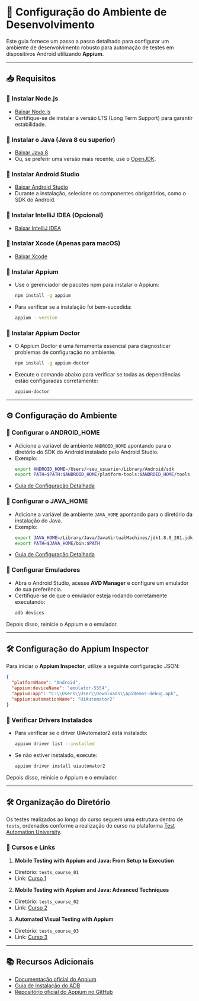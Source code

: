 # 📌 Configuração do Ambiente de Desenvolvimento

Este guia fornece um passo a passo detalhado para configurar um ambiente de desenvolvimento robusto para automação de testes em dispositivos Android utilizando **Appium**.

---

## 📥 Requisitos

### 🔹 Instalar Node.js
- [Baixar Node.js](https://nodejs.org/en/download)
- Certifique-se de instalar a versão LTS (Long Term Support) para garantir estabilidade.

### 🔹 Instalar o Java (Java 8 ou superior)
- [Baixar Java 8](https://www.oracle.com/br/java/technologies/javase/javase8-archive-downloads.html)
- Ou, se preferir uma versão mais recente, use o [OpenJDK](https://openjdk.org/).

### 🔹 Instalar Android Studio
- [Baixar Android Studio](https://developer.android.com/studio)
- Durante a instalação, selecione os componentes obrigatórios, como o SDK do Android.

### 🔹 Instalar IntelliJ IDEA (Opcional)
- [Baixar IntelliJ IDEA](https://www.jetbrains.com/idea/download)

### 🔹 Instalar Xcode (Apenas para macOS)
- [Baixar Xcode](https://apps.apple.com/us/app/xcode/id497799835)

### 🔹 Instalar Appium
- Use o gerenciador de pacotes npm para instalar o Appium:
  ```sh
  npm install -g appium
  ```
- Para verificar se a instalação foi bem-sucedida:
  ```sh
  appium --version
  ```

### 🔹 Instalar Appium Doctor
- O Appium Doctor é uma ferramenta essencial para diagnosticar problemas de configuração no ambiente.
  ```sh
  npm install -g appium-doctor
  ```
- Execute o comando abaixo para verificar se todas as dependências estão configuradas corretamente:
  ```sh
  appium-doctor
  ```

---

## ⚙️ Configuração do Ambiente

### 🔹 Configurar o ANDROID_HOME
- Adicione a variável de ambiente `ANDROID_HOME` apontando para o diretório do SDK do Android instalado pelo Android Studio.
- Exemplo:
  ```sh
  export ANDROID_HOME=/Users/<seu_usuario>/Library/Android/sdk
  export PATH=$PATH:$ANDROID_HOME/platform-tools:$ANDROID_HOME/tools
  ```
- [Guia de Configuração Detalhada](https://youtu.be/yukIc-a5z5k)

### 🔹 Configurar o JAVA_HOME
- Adicione a variável de ambiente `JAVA_HOME` apontando para o diretório da instalação do Java.
- Exemplo:
  ```sh
  export JAVA_HOME=/Library/Java/JavaVirtualMachines/jdk1.8.0_281.jdk/Contents/Home
  export PATH=$JAVA_HOME/bin:$PATH
  ```
- [Guia de Configuração Detalhada](https://youtu.be/gIFgBMZX6e8)

### 🔹 Configurar Emuladores
- Abra o Android Studio, acesse **AVD Manager** e configure um emulador de sua preferência.
- Certifique-se de que o emulador esteja rodando corretamente executando:
  ```sh
  adb devices
  ```

Depois disso, reinicie o Appium e o emulador.

---

## 🛠️ Configuração do Appium Inspector

Para iniciar o **Appium Inspector**, utilize a seguinte configuração JSON:

```json
{
  "platformName": "Android",
  "appium:deviceName": "emulator-5554",
  "appium:app": "C:\\Users\\User\\Downloads\\ApiDemos-debug.apk",
  "appium:automationName": "UiAutomator2"
}
```

### 🔹 Verificar Drivers Instalados
- Para verificar se o driver UiAutomator2 está instalado:
  ```sh
  appium driver list --installed
  ```
- Se não estiver instalado, execute:
  ```sh
  appium driver install uiautomator2
  ```

Depois disso, reinicie o Appium e o emulador.

---

## 🛠️ Organização do Diretório

Os testes realizados ao longo do curso seguem uma estrutura dentro de `tests`, ordenados conforme a realização do curso na plataforma [Test Automation University](https://testautomationu.applitools.com/).

### 🔹 Cursos e Links

1. **Mobile Testing with Appium and Java: From Setup to Execution**
  - Diretório: `tests_course_01`
  - Link: [Curso 1](https://testautomationu.applitools.com/appium-java-tutorial-1/)

2. **Mobile Testing with Appium and Java: Advanced Techniques**
  - Diretório: `tests_course_02`
  - Link: [Curso 2](https://testautomationu.applitools.com/appium-java-tutorial-2/)

3. **Automated Visual Testing with Appium**
  - Diretório: `tests_course_03`
  - Link: [Curso 3](https://testautomationu.applitools.com/appium-visual-testing/)

---

## 📚 Recursos Adicionais

- [Documentação oficial do Appium](https://appium.io/docs/en/about-appium/overview/)
- [Guia de Instalação do ADB](https://developer.android.com/studio/command-line/adb)
- [Repositório oficial do Appium no GitHub](https://github.com/appium/appium)
